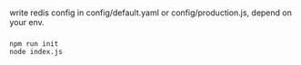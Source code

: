###
write redis config in config/default.yaml or config/production.js, depend on your env.

###
``` shell
npm run init
node index.js
```
